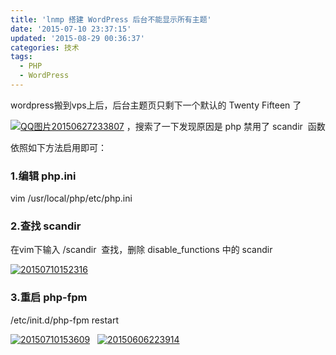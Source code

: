 ```yaml
---
title: 'lnmp 搭建 WordPress 后台不能显示所有主题'
date: '2015-07-10 23:37:15'
updated: '2015-08-29 00:36:37'
categories: 技术
tags:
  - PHP
  - WordPress
---
```


wordpress搬到vps上后，后台主题页只剩下一个默认的 Twenty Fifteen 了

[![QQ图片20150627233807](https://img.prin.studio/images/2015/06/2015-06-27_15-39-05.jpg)](https://img.prin.studio/images/2015/06/2015-06-27_15-39-05.jpg) ，搜索了一下发现原因是 php 禁用了 <span class="theme:arduino-ide lang:default decode:true  crayon-inline ">scandir</span>  函数

依照如下方法启用即可：

### 1.编辑 php.ini

<span class="lang:default decode:true crayon-inline">vim /usr/local/php/etc/php.ini</span>

### 2.查找 scandir

在vim下输入 <span class="theme:arduino-ide lang:default decode:true  crayon-inline ">/scandir</span>  查找，删除 disable_functions 中的 scandir

[![20150710152316](https://img.prin.studio/images/2015/07/2015-07-10_07-33-14.png)](https://img.prin.studio/images/2015/07/2015-07-10_07-33-14.png)

### 3.重启 php-fpm

<span class="lang:default decode:true  crayon-inline ">/etc/init.d/php-fpm restart</span>

[![20150710153609](https://img.prin.studio/images/2015/07/2015-07-10_07-36-26.png)](https://img.prin.studio/images/2015/07/2015-07-10_07-36-26.png)   [![20150606223914](https://img.prin.studio/images/2015/06/2015-06-06_14-39-25.jpg)](https://img.prin.studio/images/2015/06/2015-06-06_14-39-25.jpg)



